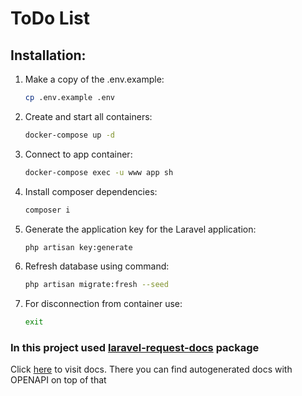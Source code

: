 # ToDo List

## Installation:

1. Make a copy of the .env.example:

    ```bash
    cp .env.example .env
    ```
2. Create and start all containers:
    ```bash
    docker-compose up -d
    ```
3. Connect to app container:
    ```bash
    docker-compose exec -u www app sh
    ```
4. Install composer dependencies:
    ```bash
    composer i
    ``` 
5. Generate the application key for the Laravel application:
    ```bash
    php artisan key:generate
    ``` 
6. Refresh database using command:
   ```bash
   php artisan migrate:fresh --seed
   ``` 
7. For disconnection from container use:
   ```bash
   exit
   ``` 

### In this project used [laravel-request-docs](https://github.com/rakutentech/laravel-request-docs) package 
Click [here](http://localhost/request-docs/) to visit docs. There you can find autogenerated docs with OPENAPI on top of that
